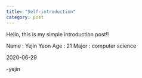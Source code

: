 ```yaml
---
title: "Self-introduction"
category: post
---
```


Hello, this is my simple introduction post!!

Name : Yejin Yeon
Age : 21
Major : computer science

2020-06-29

-yejin
